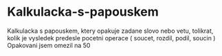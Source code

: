 # Kalkulacka-s-papouskem
Kalkulacka s papouskem, ktery opakuje zadane slovo nebo vetu, tolikrat, kolik je vysledek predesle pocetni operace ( soucet, rozdil, podil, soucin ) Opakovani jsem omezil na 50
